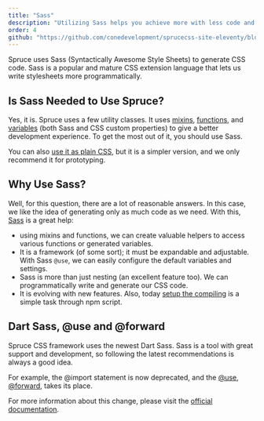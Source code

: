 ```yaml
---
title: "Sass"
description: "Utilizing Sass helps you achieve more with less code and faster with built-in mixins and functions."
order: 4
github: "https://github.com/conedevelopment/sprucecss-site-eleventy/blob/main/src/docs/getting-started/sass.md"
---
```


<p class="lead">Spruce uses Sass (Syntactically Awesome Style Sheets) to generate CSS code. Sass is a popular and mature CSS extension language that lets us write stylesheets more programmatically.</p>

## Is Sass Needed to Use Spruce?

Yes, it is. Spruce uses a few utility classes. It uses [mixins](/docs/sass/mixins), [functions](/docs/sass/functions), and [variables](/docs/sass/variables) (both Sass and CSS custom properties) to give a better development experience. To get the most out of it, you should use Sass.

You can also [use it as plain CSS](/docs/getting-started/installation#install-manually), but it is a simpler version, and we only recommend it for prototyping.

## Why Use Sass?

Well, for this question, there are a lot of reasonable answers. In this case, we like the idea of generating only as much code as we need. With this, [Sass](https://sass-lang.com/) is a great help:
- using mixins and functions, we can create valuable helpers to access various functions or generated variables.
- It is a framework (of some sort); it must be expandable and adjustable. With Sass `@use`, we can easily configure the default variables and settings.
- Sass is more than just nesting (an excellent feature too). We can programmatically write and generate our CSS code.
- It is evolving with new features. Also, today [setup the compiling](https://sprucecss.com/blog/the-simplest-sass-compile-setup) is a simple task through npm script.

## Dart Sass, @use and @forward

Spruce CSS framework uses the newest Dart Sass. Sass is a tool with great support and development, so following the latest recommendations is always a good idea.

For example, the @import statement is now deprecated, and the [@use](https://sass-lang.com/documentation/at-rules/use), [@forward](https://sass-lang.com/documentation/at-rules/forward), takes its place.

For more information about this change, please visit the [official documentation](https://sass-lang.com/).
